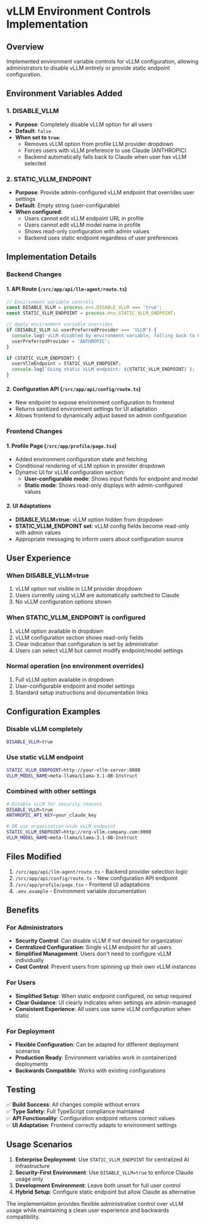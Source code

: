 # vLLM Environment Controls Implementation

## Overview
Implemented environment variable controls for vLLM configuration, allowing administrators to disable vLLM entirely or provide static endpoint configuration.

## Environment Variables Added

### 1. DISABLE_VLLM
- **Purpose**: Completely disable vLLM option for all users
- **Default**: `false`
- **When set to `true`**:
  - Removes vLLM option from profile LLM provider dropdown
  - Forces users with vLLM preference to use Claude (ANTHROPIC)
  - Backend automatically falls back to Claude when user has vLLM selected

### 2. STATIC_VLLM_ENDPOINT
- **Purpose**: Provide admin-configured vLLM endpoint that overrides user settings
- **Default**: Empty string (user-configurable)
- **When configured**:
  - Users cannot edit vLLM endpoint URL in profile
  - Users cannot edit vLLM model name in profile
  - Shows read-only configuration with admin values
  - Backend uses static endpoint regardless of user preferences

## Implementation Details

### Backend Changes

#### 1. API Route (`/src/app/api/llm-agent/route.ts`)
```typescript
// Environment variable controls
const DISABLE_VLLM = process.env.DISABLE_VLLM === 'true';
const STATIC_VLLM_ENDPOINT = process.env.STATIC_VLLM_ENDPOINT;

// Apply environment variable overrides
if (DISABLE_VLLM && userPreferredProvider === 'VLLM') {
  console.log('vLLM disabled by environment variable, falling back to Claude');
  userPreferredProvider = 'ANTHROPIC';
}

if (STATIC_VLLM_ENDPOINT) {
  userVllmEndpoint = STATIC_VLLM_ENDPOINT;
  console.log(`Using static vLLM endpoint: ${STATIC_VLLM_ENDPOINT}`);
}
```

#### 2. Configuration API (`/src/app/api/config/route.ts`)
- New endpoint to expose environment configuration to frontend
- Returns sanitized environment settings for UI adaptation
- Allows frontend to dynamically adjust based on admin configuration

### Frontend Changes

#### 1. Profile Page (`/src/app/profile/page.tsx`)
- Added environment configuration state and fetching
- Conditional rendering of vLLM option in provider dropdown
- Dynamic UI for vLLM configuration section:
  - **User-configurable mode**: Shows input fields for endpoint and model
  - **Static mode**: Shows read-only displays with admin-configured values

#### 2. UI Adaptations
- **DISABLE_VLLM=true**: vLLM option hidden from dropdown
- **STATIC_VLLM_ENDPOINT set**: vLLM config fields become read-only with admin values
- Appropriate messaging to inform users about configuration source

## User Experience

### When DISABLE_VLLM=true
1. vLLM option not visible in LLM provider dropdown
2. Users currently using vLLM are automatically switched to Claude
3. No vLLM configuration options shown

### When STATIC_VLLM_ENDPOINT is configured
1. vLLM option available in dropdown
2. vLLM configuration section shows read-only fields
3. Clear indication that configuration is set by administrator
4. Users can select vLLM but cannot modify endpoint/model settings

### Normal operation (no environment overrides)
1. Full vLLM option available in dropdown
2. User-configurable endpoint and model settings
3. Standard setup instructions and documentation links

## Configuration Examples

### Disable vLLM completely
```bash
DISABLE_VLLM=true
```

### Use static vLLM endpoint
```bash
STATIC_VLLM_ENDPOINT=http://your-vllm-server:8000
VLLM_MODEL_NAME=meta-llama/Llama-3.1-8B-Instruct
```

### Combined with other settings
```bash
# Disable vLLM for security reasons
DISABLE_VLLM=true
ANTHROPIC_API_KEY=your_claude_key

# OR use organization-wide vLLM endpoint
STATIC_VLLM_ENDPOINT=http://org-vllm.company.com:8000
VLLM_MODEL_NAME=meta-llama/Llama-3.1-8B-Instruct
```

## Files Modified

1. `/src/app/api/llm-agent/route.ts` - Backend provider selection logic
2. `/src/app/api/config/route.ts` - New configuration API endpoint
3. `/src/app/profile/page.tsx` - Frontend UI adaptations
4. `.env.example` - Environment variable documentation

## Benefits

### For Administrators
- **Security Control**: Can disable vLLM if not desired for organization
- **Centralized Configuration**: Single vLLM endpoint for all users
- **Simplified Management**: Users don't need to configure vLLM individually
- **Cost Control**: Prevent users from spinning up their own vLLM instances

### For Users
- **Simplified Setup**: When static endpoint configured, no setup required
- **Clear Guidance**: UI clearly indicates when settings are admin-managed
- **Consistent Experience**: All users use same vLLM configuration when static

### For Deployment
- **Flexible Configuration**: Can be adapted for different deployment scenarios
- **Production Ready**: Environment variables work in containerized deployments
- **Backwards Compatible**: Works with existing configurations

## Testing

✅ **Build Success**: All changes compile without errors  
✅ **Type Safety**: Full TypeScript compliance maintained  
✅ **API Functionality**: Configuration endpoint returns correct values  
✅ **UI Adaptation**: Frontend correctly adapts to environment settings

## Usage Scenarios

1. **Enterprise Deployment**: Use `STATIC_VLLM_ENDPOINT` for centralized AI infrastructure
2. **Security-First Environment**: Use `DISABLE_VLLM=true` to enforce Claude usage only
3. **Development Environment**: Leave both unset for full user control
4. **Hybrid Setup**: Configure static endpoint but allow Claude as alternative

The implementation provides flexible administrative control over vLLM usage while maintaining a clean user experience and backwards compatibility.
